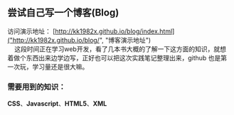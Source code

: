 ## 尝试自己写一个博客(Blog)
访问演示地址：
[http://kk1982x.github.io/blog/index.html]("http://kk1982x.github.io/blog/", "博客演示地址")  
&#160;&#160;&#160;&#160;这段时间正在学习web开发，看了几本书大概的了解一下这方面的知识，就想着做个东西出来边学边写，正好也可以把这次实践笔记整理出来，github 也是第一次玩，学习量还是很大嘛。
### 需要用到的知识：
**CSS**、**Javascript**、**HTML5**、**XML**
